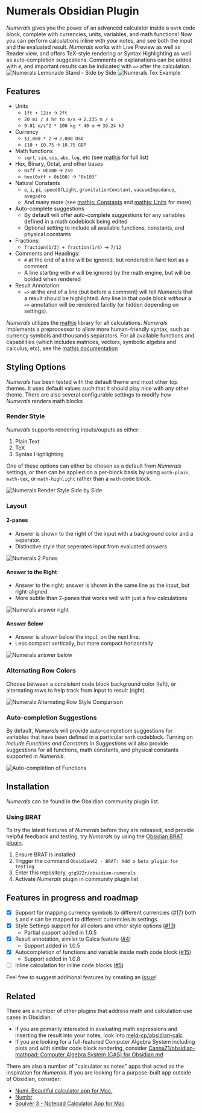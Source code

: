# Numerals Obsidian Plugin

*Numerals* gives you the power of an advanced calculator inside a `math` code block, complete with currencies, units, variables, and math functions! Now you can perform calculations inline with your notes, and see both the input and the evaluated result. *Numerals* works with Live Preview as well as Reader view, and offers TeX-style rendering or Syntax Highlighting as well as auto-completion suggestions. Comments or explanations can be added with `#`, and important results can be indicated with `=>` after the calculation. 
![Numerals Lemonade Stand - Side by Side](https://user-images.githubusercontent.com/1195174/200186757-a71b5e7a-df96-4350-b6a4-366d758e696d.png)
![Numerals Tex Example](https://user-images.githubusercontent.com/1195174/201516487-75bb7a08-76ab-4ff3-bf6b-d654aa284ab7.png)

## Features
- Units
 	- `1ft + 12in` → `2ft`
	- `20 mi / 4 hr to m/s` → `2.235 m / s`
	- `9.81 m/s^2 * 100 kg * 40 m` → `39.24 kJ`
- Currency
	- `$1,000 * 2` → `2,000 USD`
	- `£10 + £0.75` → `10.75 GBP`
- Math functions
	- `sqrt`, `sin`, `cos`, `abs`, `log`, etc (see [mathjs](https://mathjs.org/docs/reference/functions.html) for full list)
- Hex, Binary, Octal, and other bases
	- `0xff + 0b100` → `259`
	- `hex(0xff + 0b100)` → `"0x103"`
- Natural Constants
	- `e`, `i`, `pi`, `speedOfLight`, `gravitationConstant`, `vacuumImpedance`, `avogadro`
	- And many more (see [mathjs: Constants](https://mathjs.org/docs/reference/constants.html) and [mathjs: Units](https://mathjs.org/docs/datatypes/units.html) for more)
- Auto-complete suggestions
	- By default will offer auto-complete suggestions for any variables defined in a math codeblock being edited
	- Optional setting to include all available functions, constants, and physical constants
- Fractions:	
	- `fraction(1/3) + fraction(1/4)` → `7/12`
- Comments and Headings:
	- `#` at the end of a line will be ignored, but rendered in faint text as a comment
	- A line starting with `#` will be ignored by the math engine, but will be bolded when rendered
- Result Annotation:
	- `=>` at the end of a line (but before a comment) will tell *Numerals* that a result should be highlighted. Any line in that code block *without* a `=>` annotation will be rendered faintly (or hidden depending on settings).

*Numerals* utilizes the [mathjs](https://mathjs.org/) library for all calculations. *Numerals* implements a preprocessor to allow more human-friendly syntax, such as currency symbols and thousands separators. For all available functions and capabilities (which includes matrices, vectors, symbolic algebra and calculus, etc), see the [mathjs documentation](https://mathjs.org/docs/index.html)


## Styling Options
*Numerals* has been tested with the default theme and most other top themes. It uses default values such that it should play nice with any other theme. There are also several configurable settings to modify how *Numerals* renders math blocks

### Render Style
*Numerals* supports rendering inputs/ouputs as either:
1. Plain Text
2. TeX
3. Syntax Highlighting

One of these options can either be chosen as a default from *Numerals* settings, or then can be applied on a per-block basis by using `math-plain`, `math-tex`, or `math-highlight` rather than a `math` code block. 

![Numerals Render Style Side by Side](https://user-images.githubusercontent.com/1195174/201587645-5a79aafa-5008-49d0-b584-5c6a99c7edc5.png)


### Layout
#### 2-panes
- Answer is shown to the right of the input with a background color and a seperator.
- Distinctive style that seperates input from evaluated answers

![Numerals 2 Panes](https://user-images.githubusercontent.com/1195174/200186692-0b6a0a7b-3f77-47f8-887f-d7d333b53967.png)

#### Answer to the Right
- Answer to the right: answer is shown in the same line as the input, but right-aligned
- More subtle than 2-panes that works well with just a few calculations

![Numerals answer right](https://user-images.githubusercontent.com/1195174/200186885-dedf1ccb-0464-4732-976e-0eaf54f5d098.png)

#### Answer Below
- Answer is shown below the input, on the next line. 
- Less compact vertically, but more compact horizontally

![Numerals answer below](https://user-images.githubusercontent.com/1195174/200186929-8e5bf0de-ab1e-47d0-a3f3-cf5164136c62.png)

### Alternating Row Colors
Choose between a consistent code block background color (left), or alternating rows to help track from input to result (right).

![Numerals Alternating Row Style Comparison](https://user-images.githubusercontent.com/1195174/200187338-24912a83-eb1e-4188-a843-e189f33e7133.png)

### Auto-completion Suggestions
By default, _Numerals_ will provide auto-completiom suggestions for variables that have been defined in a particular `math` codeblock. Turning on _Include Functions and Constants in Suggestions_ will also provide suggestions for all functions, math constants, and physical constants supported in _Numerals_.

![Auto-completion of Functions](https://user-images.githubusercontent.com/1195174/215416147-68110298-0e10-44e5-9351-83efc3a17bba.png)


## Installation
*Numerals* can be found in the Obsidian community plugin list.

### Using BRAT
To try the latest features of *Numerals* before they are released, and provide helpful feedback and testing, try *Numerals* by using the [Obsidian BRAT plugin](https://github.com/TfTHacker/obsidian42-brat). 

1. Ensure BRAT is installed
2. Trigger the command `Obsidian42 - BRAT: Add a beta plugin for testing` 
3. Enter this repository, `gtg922r/obsidian-numerals`
4. Activate *Numerals* plugin in community plugin list

## Features in progress and roadmap
- [x] Support for mapping currency symbols to different currencies ([#17](https://github.com/gtg922r/obsidian-numerals/issues/17))
	both `$` and `¥` can be mapped to different currencies in settings 
- [x] Style Settings support for all colors and other style options ([#13](https://github.com/gtg922r/obsidian-numerals/issues/13))
	- Partial support added in 1.0.5
- [x] Result annotation, similar to Calca feature ([#4](https://github.com/gtg922r/obsidian-numerals/issues/4))
	- Support added in 1.0.5
- [x] Autocompletion of functions and variable inside math code block ([#15](https://github.com/gtg922r/obsidian-numerals/issues/15))
	- Support added in 1.0.8
- [ ] Inline calculation for inline code blocks ([#5](https://github.com/gtg922r/obsidian-numerals/issues/5))

Feel free to suggest additional features by creating an [issue](https://github.com/gtg922r/obsidian-numerals/issues)!

## Related
There are a number of other plugins that address math and calculation use cases in Obsidian. 
- If you are primarily interested in evaluating math expressions and inserting the result into your notes, look into [meld-cp/obsidian-calc](https://github.com/meld-cp/obsidian-calc)
- If you are looking for a full-featured Computer Algebra System including plots and with similar code block rendering, consider [Canna71/obsidian-mathpad: Computer Algebra System (CAS) for Obsidian.md](https://github.com/Canna71/obsidian-mathpad)

There are also a number of "calculator as notes" apps that acted as the inspiration for *Numerals*. If you are looking for a purpose-built app outside of Obsidian, consider:
- [Numi. Beautiful calculator app for Mac.](https://numi.app/)
- [Numbr](https://numbr.dev/)
- [Soulver 3 - Notepad Calculator App for Mac](https://soulver.app/)

